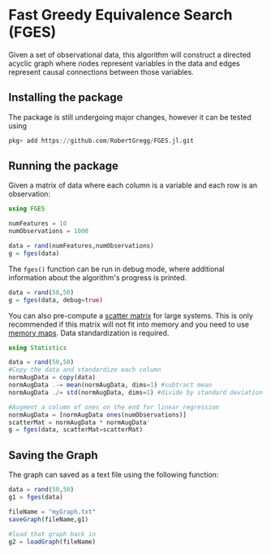 # Fast Greedy Equivalence Search (FGES)

Given a set of observational data, this algorithm will construct a directed acyclic graph where nodes represent variables in the data and edges represent causal connections between those variables.

## Installing the package

The package is still undergoing major changes, however it can be tested using 

```julia
pkg> add https://github.com/RobertGregg/FGES.jl.git
```

## Running the package

Given a matrix of data where each column is a variable and each row is an observation:

```julia
using FGES

numFeatures = 10
numObservations = 1000

data = rand(numFeatures,numObservations)
g = fges(data)
```

The `fges()` function can be run in debug mode, where additional information about the algorithm's progress is printed.

```julia
data = rand(50,50)
g = fges(data, debug=true)
```

You can also pre-compute a [scatter matrix](https://en.wikipedia.org/wiki/Scatter_matrix) for large systems. This is only recommended if this matrix will not fit into memory and you need to use [memory maps](https://docs.julialang.org/en/v1/stdlib/Mmap/). Data standardization is required.

```julia
using Statistics

data = rand(50,50)
#Copy the data and standardize each column
normAugData = copy(data)
normAugData .-= mean(normAugData, dims=1) #subtract mean
normAugData ./= std(normAugData, dims=1) #divide by standard deviation

#Augment a column of ones on the end for linear regression
normAugData = [normAugData ones(numObservations)]
scatterMat = normAugData * normAugData'
g = fges(data, scatterMat=scatterMat)
```

## Saving the Graph

The graph can saved as a text file using the following function:

```julia
data = rand(50,50)
g1 = fges(data)

fileName = "myGraph.txt"
saveGraph(fileName,g1)

#load that graph back in
g2 = loadGraph(fileName)
```
